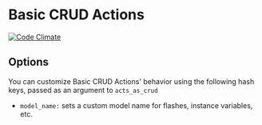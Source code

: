# Basic CRUD Actions
[![Code Climate](https://codeclimate.com/github/STCTbone/basic_crud_actions/badges/gpa.svg)](https://codeclimate.com/github/STCTbone/basic_crud_actions)


## Options
You can customize Basic CRUD Actions' behavior using the following hash keys, passed as an argument
to `acts_as_crud`
* `model_name:` sets a custom model name for flashes, instance variables, etc.
